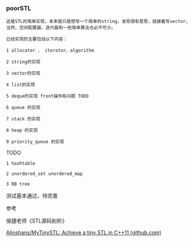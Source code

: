 ### poorSTL

    这是STL的简单实现，本来是只是想写一个简单的string，发现很有意思，就接着写vector，当然，空间配置器、迭代器和一些简单算法也必不可少。

    已经实现的主要包括以下内容：

    1 allocater 、 iterator、algorithm

    2 string的实现

    3 vector的实现

    4 list的实现

    5 deque的实现 front操作有问题 TODO

    6 queue 的实现

    7 stack 的实现

    8 heap 的实现

    9 priority_queue 的实现

TODO

    1 hashtable

    2 unordered_set unordered_map

    3 RB tree

测试基本通过，待完善

参考

侯捷老师《STL源码剖析》

[Alinshans/MyTinySTL: Achieve a tiny STL in C++11 (github.com)](https://github.com/Alinshans/MyTinySTL)
